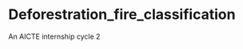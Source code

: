 # Deforestration_fire_classification
An AICTE internship cycle 2
<a href=" https://drive.google.com/file/d/11IDJlkypWpAJOgQtqKsG5ClXl8cXlcLZ/view?usp=drive_link " > </a>
